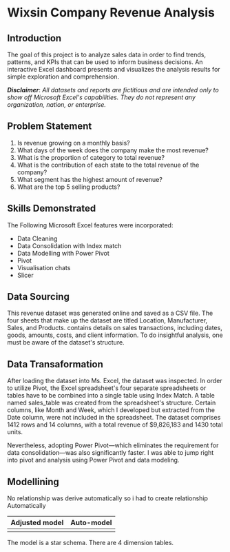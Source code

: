 # Wixsin Company Revenue Analysis

## Introduction
The goal of this project is to analyze sales data in order to find trends, patterns, and KPIs that can be used to inform business decisions. An interactive Excel dashboard presents and visualizes the analysis results for simple exploration and comprehension.

**_Disclaimer_**: _All datasets and reports are fictitious and are intended only to show off Microsoft Excel's capabilities. They do not represent any organization, nation, or enterprise._

## Problem Statement
1. Is revenue growing on a monthly basis?
2. What days of the week does the company make the most revenue?
3. What is the proportion of category to total revenue?
4. What is the contribution of each state to the total revenue of the company?
5. What segment has the highest amount of revenue?
6. What are the top 5 selling products?

## Skills Demonstrated
The Following Microsoft Excel features were incorporated:
- Data Cleaning
- Data Consolidation with Index match
- Data Modelling with Power Pivot
- Pivot
- Visualisation chats
- Slicer

## Data Sourcing 
This revenue dataset was generated online and saved as a CSV file. The four sheets that make up the dataset are titled Location, Manufacturer, Sales, and Products. contains details on sales transactions, including dates, goods, amounts, costs, and client information. To do insightful analysis, one must be aware of the dataset's structure.

## Data Transaformation 
After loading the dataset into Ms. Excel, the dataset was inspected. In order to utilize Pivot, the Excel spreadsheet's four separate spreadsheets or tables have to be combined into a single table using Index Match. A table named sales_table was created from the spreadsheet's structure. Certain columns, like Month and Week, which I developed but extracted from the Date column, were not included in the spreadsheet. 
The dataset comprises 1412 rows and 14 columns, with a total revenue of $9,826,183 and 1430 total units.

Nevertheless, adopting Power Pivot—which eliminates the requirement for data consolidation—was also significantly faster. I was able to jump right into pivot and analysis using Power Pivot and data modeling. 

## Modellining
No relationship was derive automatically so i had to create relationship Automatically 

 Adjusted model                                 |    Auto-model 
:----------------------------------------------:|:---------------------------------------------:
![]()                                           |![]()

The model is a star schema.
There are 4 dimension tables.
